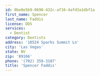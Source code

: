 ```yaml
---
id: 0be8e5b9-0690-432c-af16-4afd3a1dbf1a
first_name: Spencer
last_name: Faddis
license: DDS
services:
  - Dentist
category: Dentists
address: '10524 Sparks Summit Ln'
city: 'Las Vegas'
state: NV
zip: '89166'
phone: '(702) 359-3107'
title: 'Spencer Faddis'
---
```

